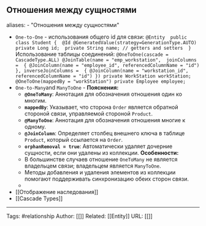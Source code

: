 ## Отношения между сущностями
aliases: 
	- "Отношения между сущностями"

- `One-to-One` - 
	использования общего id для связи:
		```
		@Entity 
		public class Student { 
			@Id @GeneratedValue(strategy=GenerationType.AUTO) 
			private Long id; 
			private String name; // getters and setters 
		}
		```
	Использование таблицы соединений:
		```
		@OneToOne(cascade = CascadeType.ALL)
		    @JoinTable(name = "emp_workstation", 
		      joinColumns = 
		        { @JoinColumn(name = "employee_id", referencedColumnName = "id") },
		      inverseJoinColumns = 
		        { @JoinColumn(name = "workstation_id", referencedColumnName = "id") })
		private WorkStation workStation;
		@OneToOne(mappedBy = "workStation") private Employee employee;
		```
- `One-to-Many`and `ManyToOne`  - 
	**Пояснения:**
	- **`@OneToMany`**: Аннотация для обозначения отношения один ко многим.
	- **`mappedBy`**: Указывает, что сторона `Order` является обратной стороной связи, управляемой стороной `Product`.
	- **`@ManyToOne`**: Аннотация для обозначения отношения многие к одному.
	- **`@JoinColumn`**: Определяет столбец внешнего ключа в таблице `Product`, который ссылается на `Order`.
	- **`orphanRemoval = true`**: Автоматически удаляет дочерние сущности, если они удалены из коллекции.
	**Особенности:**
	- В большинстве случаев отношение `OneToMany` не является владельцем связи; владельцем является `ManyToOne`.
	- Методы добавления и удаления элементов из коллекции помогают поддерживать синхронизацию обеих сторон связи.
	- 
- [[Отображение наследования]]
- [[Cascade Types]]

---
Tags: #relationship
Author: [[]]
Related: [[Entity]]
URL: [[]]